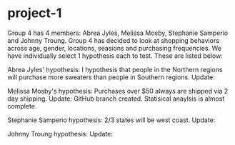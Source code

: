 # project-1
Group 4 has 4 members: Abrea Jyles, Melissa Mosby, Stephanie Samperio and Johnny Troung.
Group 4 has decided to look at shopping behaviors across age, gender, locations, seasions and purchasing frequencies.
We have individually select 1 hypothesis each to test. These are listed below:

Abrea Jyles' hypothesis: I hypothesis that people in the Northern regions will purchase more sweaters than people in Southern regions.
Update:

Melissa Mosby's hypothesis: Purchases over $50 always are shipped via 2 day shipping.
Update: GitHub branch created. Statisical anaylsis is almost complete.

Stephanie Samperio hypothesis: 2/3 states will be west coast.
Update:

Johnny Troung hypothesis:
Update:
